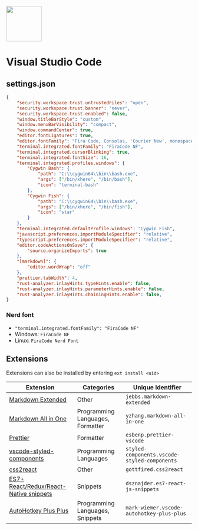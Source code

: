 <img src="https://upload.wikimedia.org/wikipedia/commons/9/9a/Visual_Studio_Code_1.35_icon.svg" width="96">

# Visual Studio Code

## settings.json

```json
{
    "security.workspace.trust.untrustedFiles": "open",
    "security.workspace.trust.banner": "never",
    "security.workspace.trust.enabled": false,
    "window.titleBarStyle": "custom",
    "window.menuBarVisibility": "compact",
    "window.commandCenter": true,
    "editor.fontLigatures": true,
    "editor.fontFamily": "Fira Code, Consolas, 'Courier New', monospace",
    "terminal.integrated.fontFamily": "FiraCode NF",
    "terminal.integrated.cursorBlinking": true,
    "terminal.integrated.fontSize": 16,
    "terminal.integrated.profiles.windows": {
        "Cygwin Bash": {
            "path": "C:\\cygwin64\\bin\\bash.exe",
            "args": ["/bin/xhere", "/bin/bash"],
            "icon": "terminal-bash"
        },
        "Cygwin Fish": {
            "path": "C:\\cygwin64\\bin\\bash.exe",
            "args": ["/bin/xhere", "/bin/fish"],
            "icon": "star"
        }
    },
    "terminal.integrated.defaultProfile.windows": "Cygwin Fish",
    "javascript.preferences.importModuleSpecifier": "relative",
    "typescript.preferences.importModuleSpecifier": "relative",
    "editor.codeActionsOnSave": {
        "source.organizeImports": true
    },
    "[markdown]": {
        "editor.wordWrap": "off"
    },
    "prettier.tabWidth": 4,
    "rust-analyzer.inlayHints.typeHints.enable": false,
    "rust-analyzer.inlayHints.parameterHints.enable": false,
    "rust-analyzer.inlayHints.chainingHints.enable": false,
}
```

### Nerd font

- `"terminal.integrated.fontFamily": "FiraCode NF"`
- Windows: `FiraCode NF`
- Linux: `FiraCode Nerd Font`


## Extensions

Extensions can also be installed by entering `ext install <uid>`

| Extension                                                                                                                     | Categories                       | Unique Identifier                            |
|-------------------------------------------------------------------------------------------------------------------------------|----------------------------------|----------------------------------------------|
| [Markdown Extended](https://marketplace.visualstudio.com/items?itemName=jebbs.markdown-extended)                              | Other                            | `jebbs.markdown-extended`                    |
| [Markdown All in One](https://marketplace.visualstudio.com/items?itemName=yzhang.markdown-all-in-one)                         | Programming Languages, Formatter | `yzhang.markdown-all-in-one`                 |
| [Prettier](https://marketplace.visualstudio.com/items?itemName=esbenp.prettier-vscode)                                        | Formatter                        | `esbenp.prettier-vscode`                     |
| [vscode-styled-components](https://marketplace.visualstudio.com/items?itemName=styled-components.vscode-styled-components)    | Programming Languages            | `styled-components.vscode-styled-components` |
| [css2react](https://marketplace.visualstudio.com/items?itemName=gottfired.css2react)                                          | Other                            | `gottfired.css2react`                        |
| [ES7+ React/Redux/React-Native snippets](https://marketplace.visualstudio.com/items?itemName=dsznajder.es7-react-js-snippets) | Snippets                         | `dsznajder.es7-react-js-snippets`            |
| [AutoHotkey Plus Plus](https://marketplace.visualstudio.com/items?itemName=mark-wiemer.vscode-autohotkey-plus-plus)           | Programming Languages, Snippets  | `mark-wiemer.vscode-autohotkey-plus-plus`    |
